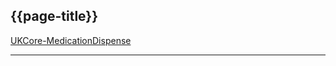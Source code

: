## {{page-title}}

<i class="fa fa-link"></i> [UKCore-MedicationDispense](https://simplifier.net/guide/uk-core-implementation-guide-stu3-sequence/Home/ProfilesandExtensions/Profile-UKCore-MedicationDispense)

---